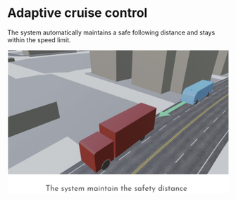 # Adaptive cruise control

The system automatically maintains a safe following distance and stays within the speed limit.

![Adaptive cruise control](./images/adaptive-cruise-control.jpg)

